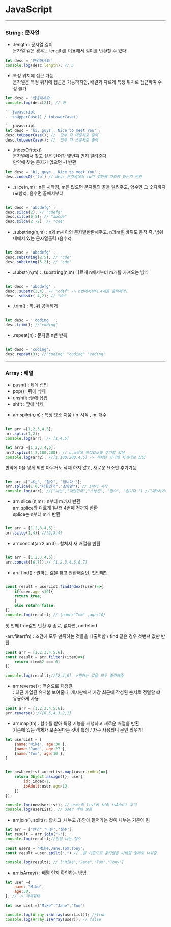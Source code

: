# JavaScript
----

### String : 문자열
 
- .length : 문자열 길이<br>
문자열 같은 경우는 length를 이용해서 길이를 반환할 수 있다!


```javascript
let desc = '안녕하세요'
console.log(desc.length); // 5

```

- 특정 위치에 접근 가능<br>
문자열은 특정 위치에 접근은 가능하지만, 배열과 다르게 특정 위치로 접근하여 수정 불가

```javascript
let desc = '안녕하세요'
console.log(desc[2]); // 하

```javascript
- .toUpperCase() / toLowerCase()

```javascript
let desc = 'hi, guys , Nice to meet You' ; 
desc.toUpperCase(); //  전부 다 대문자로 출력
desc.toLowerCase(); //  전부 다 소문자로 출력

```

- .indexOf(text) <br>
문자열에서 찾고 싶은 단어가 몇번쨰 인지 알려준다. <br>
만약에 찾는 문자가 없으면 -1 반환


```javascript
let desc = 'hi, guys , Nice to meet You' ; 
desc.indexOf('to') // desc 문자열에서 to가 몇번째 자리에 있는지 반환

```

- .silce(n,m) : n은 시작점, m은 없으면 문자열의 끝을 알려주고, 양수면 그 숫자까지(포함x), 음수면 끝에서부터


```javascript

let desc = 'abcdefg' ; 
desc.silce(2); // "cdefg"
desc.silce(0,5); // "abcde"
desc.silce(2.-2); // "cde"

```

- .substring(n,m) : n과 m사이의 문자열반환해주고, n과m을 바꿔도 동작 즉, 범위 내에서 있는 문자열출력 (음수x)


```javascript

let desc = 'abcdefg' ; 
desc.substring(2,5); // "cde"
desc.substring(5.2); // "cde"

```

- .substr(n,m) : .substring(n,m) 다르게 n에서부터 m개를 가져오는 방식

```javascript

let desc = 'abcdefg' ; 
desc..substr(2,4); // "cdef" -> n번에서부터 4개를 출력해라!
desc..substr(-4,2); // "de"

```

- .trim() : 앞, 뒤 공백제거

```javascript

let desc = ' coding  '; 
desc.trim(); //"coding"

```

- .repeat(n) : 문자열 n번 반복


```javascript

let desc = 'coding'; 
desc.repeat(3); //"coding" "coding" "coding"

```

----

 
### Array : 배열
* push() : 뒤에 삽입
* pop() : 뒤에 삭제
* unshfit :앞에 삽입
* shfit : 앞에 삭제

- arr.spilc(n,m) : 특정 요소 지움 / n-시작 , m-개수

```javascript

let arr =[1,2,3,4,5];
arr.splic(1,2);
console.log(arr); // [1,4,5]

let arr2 =[1,2,3,4,5];
arr2.splic(1,2,100,200); // n,m뒤에 특정요소를 추가할 있음
console.log(arr2); //[1,100,200,4,5] -> 삭제된 자리에 차례대로 삽입

```

만약에 0을 넣게 되면 아무거도 삭제 하지 않고, 새로운 요소만 추가가능


```javascript

let arr =["나는", "철수", "입니다."];
arr.splice(1,0,"대한민국","소방관"); // 1부터 시작
console.log(arr); //["나는","대한민국","소방관", "철수", "입니다."] //1과0사이에 대입

```

- arr. slice (n,m) : n부터 m까지 반환<br>
arr. splice와 다르게 1부터 4번째 전까지 반환<br>
splice는 n부터 m개 반환

```javascript

let arr = [1,2,3,4,5];
arr.silce(1,4)l //[2,3,4]

```

- arr.concat(arr2,arr3) : 합쳐서 새 배열을 반환

```javascript

let arr = [1,2,3,4,5];
arr.concat([6.7]);// [1,2,3,4,5,6,7]

```

- arr. find() : 원하는 값을 찾고 반환해줌단, 첫번째만

```javascript

const result = userList.findIndex((user)=>{
    if(user.age <19){
    return true;
    }
    else return false;
});
console.log(result); // {name:"Tom" ,age:10}

```
첫 번째 true값만 반환 후 종료, 없다면, undefind

-arr.filter(fn) :  조건에 모두 만족하는 것들을 다출력함 / find 같은 경우 첫번쨰 값만 반환

```javascript
const arr = [1,2,3,4,5,6];
const result = arr.filter((item)=>{
    return item%2 === 0;
});

console.log(result);//[2,4,6] ->원하는 값을 모두 출력해줌

```

- arr.reverse() : 역순으로 재정렬 <br>
: 최근 가입된 유저붙 보여줄때, 게시판에서 가장 최근에 작성된 순서로 정렬할 떄 유용하게 사용

```javascript
const arr = [1,2,3,4,5,6];
arr.reverse();//[6,5,4,3,2,1]

```

- arr.map(fn) : 함수를 받아 특정 기능을 시행하고 새로운 배열을 반환<br>
기존에 있는 객체가 보존된다는 것이 특징 / 자주 사용되니 문번 외우기!

```javascript
let userList = [
    {name:'Mike', age:30 },
    {name:'Jane', age:27 },
    {name:'Tom', age:10 },
]


let newUserList =userList.map((user.index)=>{
    return Object.assign({}, user{
        id: index+1,
        isAdult:user.age>19,
    })
});

console.log(newUserList); // user의 list에 id와 isAdult 추가
console.log(userList); // user 객체 보존

```

- arr.join(), split() : 합치고 ,나누고 /()안에 들어가는 것이 나누는 기준이 됨

```javascript
let arr = ["안녕","나는","철수"];
let result = arr.join("-");
console.log(result);//안녕-나는-철수

const users = "Mike,Jane,Tom,Tony";
const result =user.spilt(",") // ,를 기준으로 문자열을 나배열 형태로 나눠줌

console.log(result); // ["Mike","Jane","Tom","Tony"]


```

- arr.isArray() : 배열 인지 확인하는 방법 


```javascript
let user ={
    name: "Mike",
    age:30,
}; // -> 객체형태

let userList =["Mike","Jane","Tom"]

console.log(Array.isArray(userList)); //true
console.log(Array.isArray(user)); // false

```
























